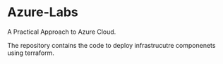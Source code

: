 # Azure-Labs
A Practical Approach to Azure Cloud.

The repository contains the code to deploy infrastrucutre componenets using terraform.
